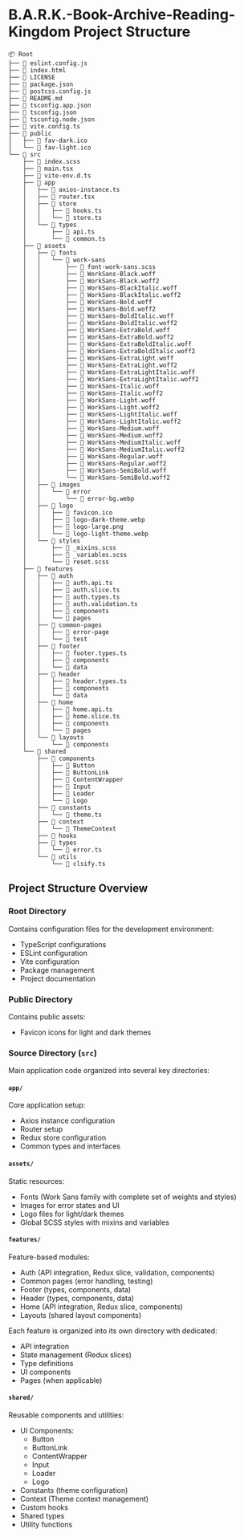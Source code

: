 # B.A.R.K.-Book-Archive-Reading-Kingdom Project Structure

```
📦 Root
├── 📄 eslint.config.js
├── 📄 index.html
├── 📄 LICENSE
├── 📄 package.json
├── 📄 postcss.config.js
├── 📄 README.md
├── 📄 tsconfig.app.json
├── 📄 tsconfig.json
├── 📄 tsconfig.node.json
├── 📄 vite.config.ts
├── 📂 public
│   ├── 📄 fav-dark.ico
│   └── 📄 fav-light.ico
└── 📂 src
    ├── 📄 index.scss
    ├── 📄 main.tsx
    ├── 📄 vite-env.d.ts
    ├── 📂 app
    │   ├── 📄 axios-instance.ts
    │   ├── 📄 router.tsx
    │   ├── 📂 store
    │   │   ├── 📄 hooks.ts
    │   │   └── 📄 store.ts
    │   └── 📂 types
    │       ├── 📄 api.ts
    │       └── 📄 common.ts
    ├── 📂 assets
    │   ├── 📂 fonts
    │   │   └── 📂 work-sans
    │   │       ├── 📄 font-work-sans.scss
    │   │       ├── 📄 WorkSans-Black.woff
    │   │       ├── 📄 WorkSans-Black.woff2
    │   │       ├── 📄 WorkSans-BlackItalic.woff
    │   │       ├── 📄 WorkSans-BlackItalic.woff2
    │   │       ├── 📄 WorkSans-Bold.woff
    │   │       ├── 📄 WorkSans-Bold.woff2
    │   │       ├── 📄 WorkSans-BoldItalic.woff
    │   │       ├── 📄 WorkSans-BoldItalic.woff2
    │   │       ├── 📄 WorkSans-ExtraBold.woff
    │   │       ├── 📄 WorkSans-ExtraBold.woff2
    │   │       ├── 📄 WorkSans-ExtraBoldItalic.woff
    │   │       ├── 📄 WorkSans-ExtraBoldItalic.woff2
    │   │       ├── 📄 WorkSans-ExtraLight.woff
    │   │       ├── 📄 WorkSans-ExtraLight.woff2
    │   │       ├── 📄 WorkSans-ExtraLightItalic.woff
    │   │       ├── 📄 WorkSans-ExtraLightItalic.woff2
    │   │       ├── 📄 WorkSans-Italic.woff
    │   │       ├── 📄 WorkSans-Italic.woff2
    │   │       ├── 📄 WorkSans-Light.woff
    │   │       ├── 📄 WorkSans-Light.woff2
    │   │       ├── 📄 WorkSans-LightItalic.woff
    │   │       ├── 📄 WorkSans-LightItalic.woff2
    │   │       ├── 📄 WorkSans-Medium.woff
    │   │       ├── 📄 WorkSans-Medium.woff2
    │   │       ├── 📄 WorkSans-MediumItalic.woff
    │   │       ├── 📄 WorkSans-MediumItalic.woff2
    │   │       ├── 📄 WorkSans-Regular.woff
    │   │       ├── 📄 WorkSans-Regular.woff2
    │   │       ├── 📄 WorkSans-SemiBold.woff
    │   │       └── 📄 WorkSans-SemiBold.woff2
    │   ├── 📂 images
    │   │   └── 📂 error
    │   │       └── 📄 error-bg.webp
    │   ├── 📂 logo
    │   │   ├── 📄 favicon.ico
    │   │   ├── 📄 logo-dark-theme.webp
    │   │   ├── 📄 logo-large.png
    │   │   └── 📄 logo-light-theme.webp
    │   └── 📂 styles
    │       ├── 📄 _mixins.scss
    │       ├── 📄 _variables.scss
    │       └── 📄 reset.scss
    ├── 📂 features
    │   ├── 📂 auth
    │   │   ├── 📄 auth.api.ts
    │   │   ├── 📄 auth.slice.ts
    │   │   ├── 📄 auth.types.ts
    │   │   ├── 📄 auth.validation.ts
    │   │   ├── 📂 components
    │   │   └── 📂 pages
    │   ├── 📂 common-pages
    │   │   ├── 📂 error-page
    │   │   └── 📂 test
    │   ├── 📂 footer
    │   │   ├── 📄 footer.types.ts
    │   │   ├── 📂 components
    │   │   └── 📂 data
    │   ├── 📂 header
    │   │   ├── 📄 header.types.ts
    │   │   ├── 📂 components
    │   │   └── 📂 data
    │   ├── 📂 home
    │   │   ├── 📄 home.api.ts
    │   │   ├── 📄 home.slice.ts
    │   │   ├── 📂 components
    │   │   └── 📂 pages
    │   └── 📂 layouts
    │       └── 📂 components
    └── 📂 shared
        ├── 📂 components
        │   ├── 📂 Button
        │   ├── 📂 ButtonLink
        │   ├── 📂 ContentWrapper
        │   ├── 📂 Input
        │   ├── 📂 Loader
        │   └── 📂 Logo
        ├── 📂 constants
        │   └── 📄 theme.ts
        ├── 📂 context
        │   └── 📂 ThemeContext
        ├── 📂 hooks
        ├── 📂 types
        │   └── 📄 error.ts
        └── 📂 utils
            └── 📄 clsify.ts
```

## Project Structure Overview

### Root Directory

Contains configuration files for the development environment:

-  TypeScript configurations
-  ESLint configuration
-  Vite configuration
-  Package management
-  Project documentation

### Public Directory

Contains public assets:

-  Favicon icons for light and dark themes

### Source Directory (`src`)

Main application code organized into several key directories:

#### `app/`

Core application setup:

-  Axios instance configuration
-  Router setup
-  Redux store configuration
-  Common types and interfaces

#### `assets/`

Static resources:

-  Fonts (Work Sans family with complete set of weights and styles)
-  Images for error states and UI
-  Logo files for light/dark themes
-  Global SCSS styles with mixins and variables

#### `features/`

Feature-based modules:

-  Auth (API integration, Redux slice, validation, components)
-  Common pages (error handling, testing)
-  Footer (types, components, data)
-  Header (types, components, data)
-  Home (API integration, Redux slice, components)
-  Layouts (shared layout components)

Each feature is organized into its own directory with dedicated:

-  API integration
-  State management (Redux slices)
-  Type definitions
-  UI components
-  Pages (when applicable)

#### `shared/`

Reusable components and utilities:

-  UI Components:
   -  Button
   -  ButtonLink
   -  ContentWrapper
   -  Input
   -  Loader
   -  Logo
-  Constants (theme configuration)
-  Context (Theme context management)
-  Custom hooks
-  Shared types
-  Utility functions
